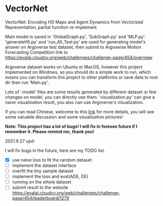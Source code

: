 # VectorNet
VectorNet: Encoding HD Maps and Agent Dynamics from Vectorized Representation, partial function re-implement


Main model is saved in 'GlobalGraph.py', 'SubGraph.py' and 'MLP.py'. 
'generateH5.py' and 'run_All_Test.py' are used for generating model's answer on Argoverse test dataset, 
then submit to Argoverse Motion Forecasting Competition link to https://evalai.cloudcv.org/web/challenges/challenge-page/454/overview.

Argoverse dataset works on Ubuntu or MacOS, however this project implemented on Windows, so you should do a simple work to run,
which means you can transform this project to other platforms or save data to root dir then run 'Main.py'.

Lots of '.model' files are some results generated by different dataset or few changes on model, you can directly use them.
'visualization.py' can give a naive visualization result, you also can use Argoverse's visualization.

If you can read Chinese, welcome to this [link](https://zhuanlan.zhihu.com/p/149799591) for more details, you will see some valuable discussion and some visualization pictures!



**Note: This project has a lot of bugs! I will fix in foresee future if I remember it. Please remind me, thank you!**

2021.9.27 upd: 

I will fix bugs in the future, here are my TODO list.

- [x] use naive loss to fit the random dataset
- [ ] implement the dataset interface
- [ ] overfit the tiny sample dataset
- [ ] implement the loss and eval(ADE, DE)
- [ ] running on the whole dataset
- [ ] submit result to the website https://evalai.cloudcv.org/web/challenges/challenge-page/454/leaderboard/1279